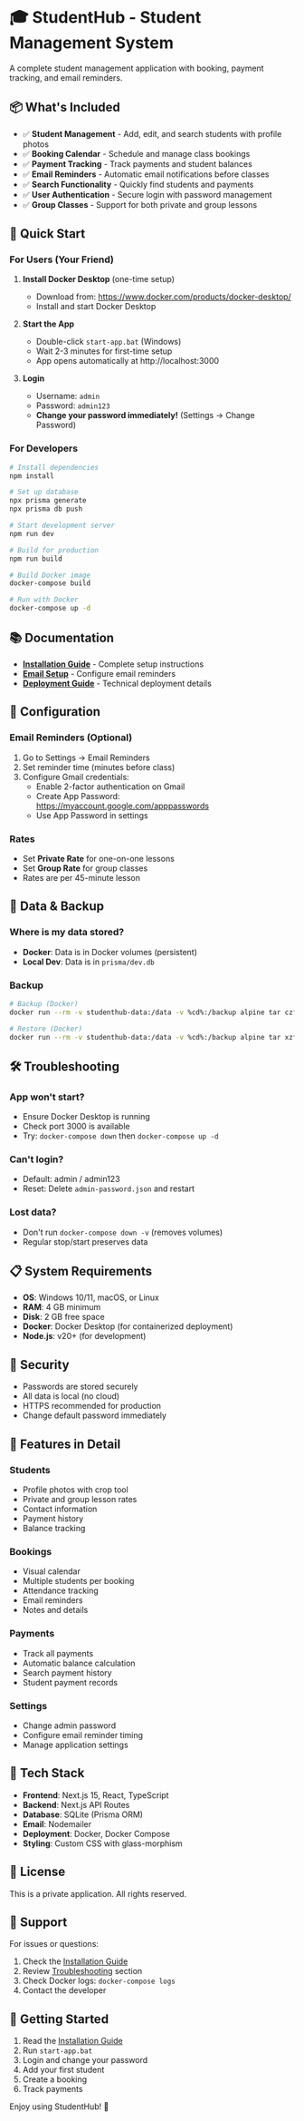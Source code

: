 # 🎓 StudentHub - Student Management System

A complete student management application with booking, payment tracking, and email reminders.

## 📦 What's Included

- ✅ **Student Management** - Add, edit, and search students with profile photos
- ✅ **Booking Calendar** - Schedule and manage class bookings
- ✅ **Payment Tracking** - Track payments and student balances
- ✅ **Email Reminders** - Automatic email notifications before classes
- ✅ **Search Functionality** - Quickly find students and payments
- ✅ **User Authentication** - Secure login with password management
- ✅ **Group Classes** - Support for both private and group lessons

## 🚀 Quick Start

### For Users (Your Friend)

1. **Install Docker Desktop** (one-time setup)
   - Download from: https://www.docker.com/products/docker-desktop/
   - Install and start Docker Desktop

2. **Start the App**
   - Double-click `start-app.bat` (Windows)
   - Wait 2-3 minutes for first-time setup
   - App opens automatically at http://localhost:3000

3. **Login**
   - Username: `admin`
   - Password: `admin123`
   - **Change your password immediately!** (Settings → Change Password)

### For Developers

```bash
# Install dependencies
npm install

# Set up database
npx prisma generate
npx prisma db push

# Start development server
npm run dev

# Build for production
npm run build

# Build Docker image
docker-compose build

# Run with Docker
docker-compose up -d
```

## 📚 Documentation

- **[Installation Guide](INSTALLATION_GUIDE.md)** - Complete setup instructions
- **[Email Setup](EMAIL_SETUP.md)** - Configure email reminders
- **[Deployment Guide](DEPLOYMENT_GUIDE.md)** - Technical deployment details

## 🔧 Configuration

### Email Reminders (Optional)

1. Go to Settings → Email Reminders
2. Set reminder time (minutes before class)
3. Configure Gmail credentials:
   - Enable 2-factor authentication on Gmail
   - Create App Password: https://myaccount.google.com/apppasswords
   - Use App Password in settings

### Rates

- Set **Private Rate** for one-on-one lessons
- Set **Group Rate** for group classes
- Rates are per 45-minute lesson

## 💾 Data & Backup

### Where is my data stored?

- **Docker**: Data is in Docker volumes (persistent)
- **Local Dev**: Data is in `prisma/dev.db`

### Backup

```bash
# Backup (Docker)
docker run --rm -v studenthub-data:/data -v %cd%:/backup alpine tar czf /backup/backup.tar.gz /data

# Restore (Docker)
docker run --rm -v studenthub-data:/data -v %cd%:/backup alpine tar xzf /backup/backup.tar.gz -C /
```

## 🛠️ Troubleshooting

### App won't start?
- Ensure Docker Desktop is running
- Check port 3000 is available
- Try: `docker-compose down` then `docker-compose up -d`

### Can't login?
- Default: admin / admin123
- Reset: Delete `admin-password.json` and restart

### Lost data?
- Don't run `docker-compose down -v` (removes volumes)
- Regular stop/start preserves data

## 📋 System Requirements

- **OS**: Windows 10/11, macOS, or Linux
- **RAM**: 4 GB minimum
- **Disk**: 2 GB free space
- **Docker**: Docker Desktop (for containerized deployment)
- **Node.js**: v20+ (for development)

## 🔐 Security

- Passwords are stored securely
- All data is local (no cloud)
- HTTPS recommended for production
- Change default password immediately

## 📱 Features in Detail

### Students
- Profile photos with crop tool
- Private and group lesson rates
- Contact information
- Payment history
- Balance tracking

### Bookings
- Visual calendar
- Multiple students per booking
- Attendance tracking
- Email reminders
- Notes and details

### Payments
- Track all payments
- Automatic balance calculation
- Search payment history
- Student payment records

### Settings
- Change admin password
- Configure email reminder timing
- Manage application settings

## 🎨 Tech Stack

- **Frontend**: Next.js 15, React, TypeScript
- **Backend**: Next.js API Routes
- **Database**: SQLite (Prisma ORM)
- **Email**: Nodemailer
- **Deployment**: Docker, Docker Compose
- **Styling**: Custom CSS with glass-morphism

## 📄 License

This is a private application. All rights reserved.

## 🤝 Support

For issues or questions:
1. Check the [Installation Guide](INSTALLATION_GUIDE.md)
2. Review [Troubleshooting](#troubleshooting) section
3. Check Docker logs: `docker-compose logs`
4. Contact the developer

## 🎉 Getting Started

1. Read the [Installation Guide](INSTALLATION_GUIDE.md)
2. Run `start-app.bat`
3. Login and change your password
4. Add your first student
5. Create a booking
6. Track payments

Enjoy using StudentHub! 🚀

